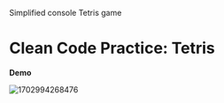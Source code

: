 Simplified console Tetris game
# **Clean Code Practice: Tetris**

**Demo**

![1702994268476](IMAGES/idea64_0tuPunkNyK.png)
